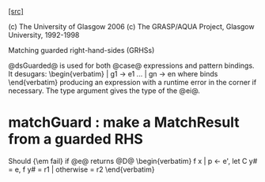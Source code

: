 [[src]](https://github.com/ghc/ghc/tree/master/compiler/deSugar/DsGRHSs.hs)

(c) The University of Glasgow 2006
(c) The GRASP/AQUA Project, Glasgow University, 1992-1998


Matching guarded right-hand-sides (GRHSs)



@dsGuarded@ is used for both @case@ expressions and pattern bindings.
It desugars:
\begin{verbatim}
        | g1 -> e1
        ...
        | gn -> en
        where binds
\end{verbatim}
producing an expression with a runtime error in the corner if
necessary.  The type argument gives the type of the @ei@.


# matchGuard : make a MatchResult from a guarded RHS                  


Should {\em fail} if @e@ returns @D@
\begin{verbatim}
f x | p <- e', let C y# = e, f y# = r1
    | otherwise          = r2
\end{verbatim}
